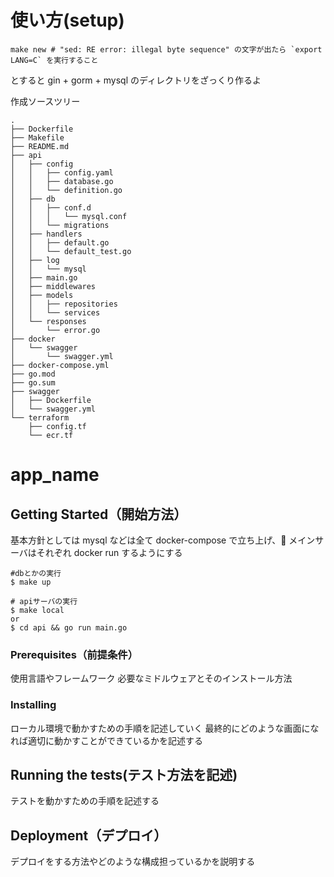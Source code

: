 # 使い方(setup)

```shell
make new # "sed: RE error: illegal byte sequence" の文字が出たら `export LANG=C` を実行すること
```

とすると
gin + gorm + mysql のディレクトリをざっくり作るよ

作成ソースツリー

```
.
├── Dockerfile
├── Makefile
├── README.md
├── api
│   ├── config
│   │   ├── config.yaml
│   │   ├── database.go
│   │   └── definition.go
│   ├── db
│   │   ├── conf.d
│   │   │   └── mysql.conf
│   │   └── migrations
│   ├── handlers
│   │   ├── default.go
│   │   └── default_test.go
│   ├── log
│   │   └── mysql
│   ├── main.go
│   ├── middlewares
│   ├── models
│   │   ├── repositories
│   │   └── services
│   └── responses
│       └── error.go
├── docker
│   └── swagger
│       └── swagger.yml
├── docker-compose.yml
├── go.mod
├── go.sum
├── swagger
│   ├── Dockerfile
│   └── swagger.yml
└── terraform
    ├── config.tf
    └── ecr.tf
```

# app_name

## Getting Started（開始方法）

基本方針としては mysql などは全て docker-compose で立ち上げ、 メインサーバはそれぞれ docker run するようにする

```shell
#dbとかの実行
$ make up
```

```shell
# apiサーバの実行
$ make local
or
$ cd api && go run main.go
```

### Prerequisites（前提条件）

使用言語やフレームワーク
必要なミドルウェアとそのインストール方法

### Installing

ローカル環境で動かすための手順を記述していく
最終的にどのような画面になれば適切に動かすことができているかを記述する

## Running the tests(テスト方法を記述)

テストを動かすための手順を記述する

## Deployment（デプロイ）

デプロイをする方法やどのような構成担っているかを説明する
